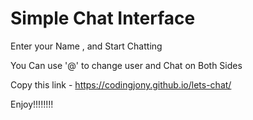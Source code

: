<h1>Simple Chat Interface</h1>

Enter your Name , and Start Chatting <br>

You Can use '@' to change user and Chat on Both Sides <br>

Copy this link - https://codingjony.github.io/lets-chat/ <br>

Enjoy!!!!!!!!
